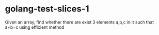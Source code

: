 # golang-test-slices-1
Given an array, find whether there are exist 3 elements a,b,c in it such that a+b=c using efficient method
